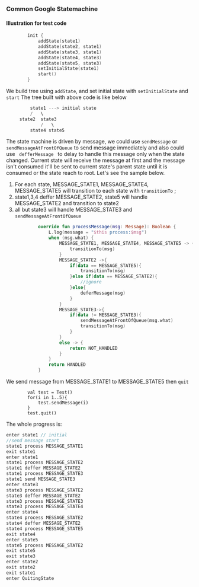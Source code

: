 ### Common Google Statemachine
#### Illustration for test code
```kotlin
        init {
            addState(state1)
            addState(state2, state1)
            addState(state3, state1)
            addState(state4, state3)
            addState(state5, state3)
            setInitialState(state1)
            start()
        }

```
We build tree using <code>addState</code>, and set initial state with <code>setInitialState</code> and <code>start</code>
The tree built with above code is like below
```kotlin
         state1 ---> initial state
         /   \
     state2  state3
             /   \
         state4 state5 
```
The state machine is driven by message, we could use <code>sendMessage</code> or <code>sendMessageAtFrontOfQueue</code> to send message immediately and also could use <code> defferMessage </code> to delay to handle this message only when the state changed. 
Current state will receive the message at first and the message isn't consumed it'll be sent to current state's parent state until it is consumed or the state reach to root. 
Let's see the sample below.
1.  For each state, MESSAGE_STATE1, MESSAGE_STATE4, MESSAGE_STATE5 will transition to each state with <code>transitionTo</code> ;
2.  state1,3,4 deffer MESSAGE_STATE2, state5 will handle MESSAGE_STATE2 and transition to state2 
3.   all but state3 will handle MESSAGE_STATE3 and <code>sendMessageAtFrontOfQueue</code>
```kotlin
            override fun processMessage(msg: Message): Boolean {
                L.log(message = "$this process:$msg")
                when (msg.what) {
                    MESSAGE_STATE1, MESSAGE_STATE4, MESSAGE_STATE5 -> {
                        transitionTo(msg)
                    }
                    MESSAGE_STATE2 ->{
                        if(data == MESSAGE_STATE5){
                            transitionTo(msg)
                        }else if(data == MESSAGE_STATE2){
                            //ignore
                        }else{
                            deferMessage(msg)
                        }
                    }
                    MESSAGE_STATE3->{
                        if(data != MESSAGE_STATE3){
                            sendMessageAtFrontOfQueue(msg.what)
                            transitionTo(msg)
                        }
                    }
                    else -> {
                        return NOT_HANDLED
                    }
                }
                return HANDLED
            }
```
We send message from MESSAGE_STATE1 to MESSAGE_STATE5 then <code>quit</code>
```
        val test = Test()
        for(i in 1..5){
            test.sendMessage(i)
        }
        test.quit()
```
The whole progress is:
```kotlin
enter state1 // initial
//send message start
state1 process MESSAGE_STATE1
exit state1
enter state1
state1 process MESSAGE_STATE2
state1 deffer MESSAGE_STATE2
state1 process MESSAGE_STATE3
state1 send MESSAGE_STATE3
enter state3
state3 process MESSAGE_STATE2
state3 deffer MESSAGE_STATE2
state3 process MESSAGE_STATE3
state3 process MESSAGE_STATE4
enter state4
state4 process MESSAGE_STATE2
state4 deffer MESSAGE_STATE2
state4 process MESSAGE_STATE5
exit state4
enter state5
state5 process MESSAGE_STATE2
exit state5
exit state3
enter state2
exit state2
exit state1
enter QuitingState
```